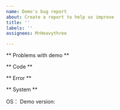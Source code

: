 ```yaml
---
name: Demo's bug report
about: Create a report to help us improve
title: ''
labels: ''
assignees: MrHeavythree

---
```


** Problems with demo **

** Code **

** Error **

<div style='display: none'> PS：If you use an upstream repository with similar issues, ask questions upstream. </div>

** System **

OS：
Demo version:
